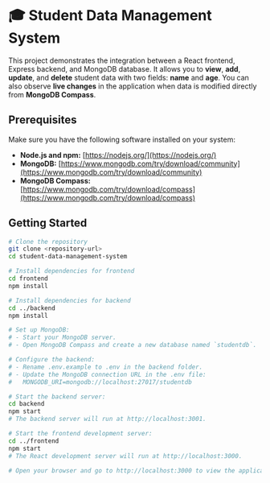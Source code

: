 # 🎓 Student Data Management System

This project demonstrates the integration between a React frontend, Express backend, and MongoDB database. It allows you to **view**, **add**, **update**, and **delete** student data with two fields: **name** and **age**. You can also observe **live changes** in the application when data is modified directly from **MongoDB Compass**.

## Prerequisites

Make sure you have the following software installed on your system:

- **Node.js and npm:** [https://nodejs.org/](https://nodejs.org/)
- **MongoDB:** [https://www.mongodb.com/try/download/community](https://www.mongodb.com/try/download/community)
- **MongoDB Compass:** [https://www.mongodb.com/try/download/compass](https://www.mongodb.com/try/download/compass)

## Getting Started

```bash
# Clone the repository
git clone <repository-url>
cd student-data-management-system

# Install dependencies for frontend
cd frontend
npm install

# Install dependencies for backend
cd ../backend
npm install

# Set up MongoDB:
# - Start your MongoDB server.
# - Open MongoDB Compass and create a new database named `studentdb`.

# Configure the backend:
# - Rename .env.example to .env in the backend folder.
# - Update the MongoDB connection URL in the .env file:
#   MONGODB_URI=mongodb://localhost:27017/studentdb

# Start the backend server:
cd backend
npm start
# The backend server will run at http://localhost:3001.

# Start the frontend development server:
cd ../frontend
npm start
# The React development server will run at http://localhost:3000.

# Open your browser and go to http://localhost:3000 to view the application.

